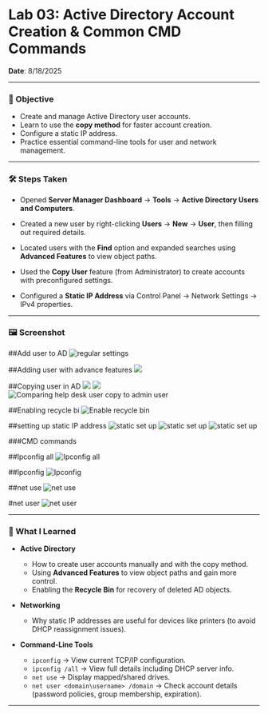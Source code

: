 # Lab 03: Active Directory Account Creation & Common CMD Commands  

**Date**: 8/18/2025  

---

### 🎯 Objective  
- Create and manage Active Directory user accounts.  
- Learn to use the **copy method** for faster account creation.  
- Configure a static IP address.  
- Practice essential command-line tools for user and network management.  

---

### 🛠️ Steps Taken  

- Opened **Server Manager Dashboard** → **Tools** → **Active Directory Users and Computers**.  

- Created a new user by right-clicking **Users** → **New** → **User**, then filling out required details.  

- Located users with the **Find** option and expanded searches using **Advanced Features** to view object paths.  

- Used the **Copy User** feature (from Administrator) to create accounts with preconfigured settings.  

- Configured a **Static IP Address** via Control Panel → Network Settings → IPv4 properties.  

---

### 🖼️ Screenshot  

##Add user to AD 
![regular settings](./screenshots/lab03/regular-settings.png)

##Adding user with advance features
![](./screenshots/lab03/advance-features.png)


##Copying user in AD
![](./screenshots/lab03/copyuser1.png)
![](./screenshots/lab03/copyuser2.png)
![Comparing help desk user copy to admin user](./screenshots/lab03/Comparison.png)

##Enabling recycle bi
![Enable recycle bin](./screenshots/lab03/Enable-recycle.png)

##setting up static IP address
![static set up](./screenshots/lab03/Static-IP1.png)
![static set up](./screenshots/lab03/Static-IP2.png)
![static set up](./screenshots/lab03/Static-IP3.png)

###CMD commands

##Ipconfig all
![Ipconfig all](./screenshots/lab03/Ipconfig-all.png)

##Ipconfig
![Ipconfig](./screenshots/lab03/Ipconfig.png)

##net use
![net use](./screenshots/lab03/net-use.png)

#net user
![net user](./screenshots/lab03/net-user.png)

---

### 🧠 What I Learned  

- **Active Directory**  
  - How to create user accounts manually and with the copy method.  
  - Using **Advanced Features** to view object paths and gain more control.  
  - Enabling the **Recycle Bin** for recovery of deleted AD objects.  

- **Networking**  
  - Why static IP addresses are useful for devices like printers (to avoid DHCP reassignment issues).  

- **Command-Line Tools**  
  - `ipconfig` → View current TCP/IP configuration.  
  - `ipconfig /all` → View full details including DHCP server info.  
  - `net use` → Display mapped/shared drives.  
  - `net user <domain\username> /domain` → Check account details (password policies, group membership, expiration).  

---



